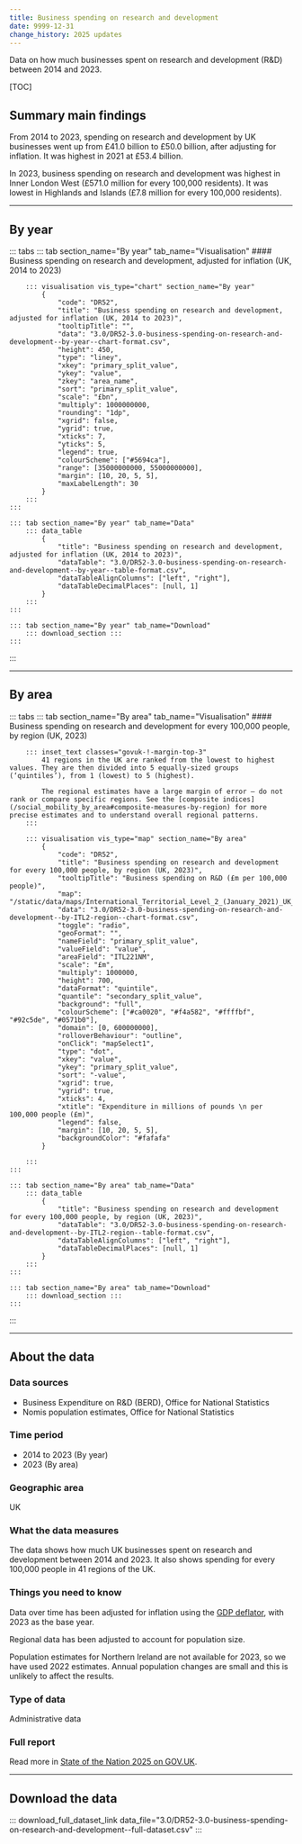 ```yaml
---
title: Business spending on research and development
date: 9999-12-31
change_history: 2025 updates
---
```


Data on how much businesses spent on research and development (R&D) between 2014 and 2023.

[TOC]

## Summary main findings

From 2014 to 2023, spending on research and development by UK businesses went up from £41.0 billion to £50.0 billion, after adjusting for inflation. It was highest in 2021 at £53.4 billion. 

In 2023, business spending on research and development was highest in Inner London West (£571.0 million for every 100,000 residents). It was lowest in Highlands and Islands (£7.8 million for every 100,000 residents). 

---

## By year

::: tabs
    ::: tab section_name="By year" tab_name="Visualisation"
        #### Business spending on research and development, adjusted for inflation (UK, 2014 to 2023)

        ::: visualisation vis_type="chart" section_name="By year"
            {
                "code": "DR52",
                "title": "Business spending on research and development, adjusted for inflation (UK, 2014 to 2023)",
                "tooltipTitle": "",
                "data": "3.0/DR52-3.0-business-spending-on-research-and-development--by-year--chart-format.csv",
                "height": 450,
                "type": "liney",
                "xkey": "primary_split_value",
                "ykey": "value",
                "zkey": "area_name",
                "sort": "primary_split_value",
                "scale": "£bn",
                "multiply": 1000000000,
                "rounding": "1dp",
                "xgrid": false,
                "ygrid": true,
                "xticks": 7,
                "yticks": 5,
                "legend": true,
                "colourScheme": ["#5694ca"],
                "range": [35000000000, 55000000000],
                "margin": [10, 20, 5, 5],
                "maxLabelLength": 30
            }
        :::
    :::

    ::: tab section_name="By year" tab_name="Data"
        ::: data_table
            {
                "title": "Business spending on research and development, adjusted for inflation (UK, 2014 to 2023)",
                "dataTable": "3.0/DR52-3.0-business-spending-on-research-and-development--by-year--table-format.csv",
                "dataTableAlignColumns": ["left", "right"],
                "dataTableDecimalPlaces": [null, 1]
            }
        :::
    :::

    ::: tab section_name="By year" tab_name="Download"
        ::: download_section :::
    :::
:::

---

## By area

::: tabs
    ::: tab section_name="By area" tab_name="Visualisation"
        #### Business spending on research and development for every 100,000 people, by region (UK, 2023)

        ::: inset_text classes="govuk-!-margin-top-3"
            41 regions in the UK are ranked from the lowest to highest values. They are then divided into 5 equally-sized groups (‘quintiles’), from 1 (lowest) to 5 (highest).
                    
            The regional estimates have a large margin of error – do not rank or compare specific regions. See the [composite indices](/social_mobility_by_area#composite-measures-by-region) for more precise estimates and to understand overall regional patterns.
        :::

        ::: visualisation vis_type="map" section_name="By area"
            {
                "code": "DR52",
                "title": "Business spending on research and development for every 100,000 people, by region (UK, 2023)",
                "tooltipTitle": "Business spending on R&D (£m per 100,000 people)",
                "map": "/static/data/maps/International_Territorial_Level_2_(January_2021)_UK_BUC.json",
                "data": "3.0/DR52-3.0-business-spending-on-research-and-development--by-ITL2-region--chart-format.csv",
                "toggle": "radio",
                "geoFormat": "",
                "nameField": "primary_split_value",
                "valueField": "value",
                "areaField": "ITL221NM",
                "scale": "£m",
                "multiply": 1000000,
                "height": 700,
                "dataFormat": "quintile",
                "quantile": "secondary_split_value",
                "background": "full",
                "colourScheme": ["#ca0020", "#f4a582", "#ffffbf", "#92c5de", "#0571b0"],
                "domain": [0, 600000000],
                "rolloverBehaviour": "outline",
                "onClick": "mapSelect1",
                "type": "dot",
                "xkey": "value",
                "ykey": "primary_split_value",
                "sort": "-value",
                "xgrid": true,
                "ygrid": true,
                "xticks": 4,
                "xtitle": "Expenditure in millions of pounds \n per 100,000 people (£m)",
                "legend": false,
                "margin": [10, 20, 5, 5],
                "backgroundColor": "#fafafa"
            }
                
        :::
    :::

    ::: tab section_name="By area" tab_name="Data"
        ::: data_table
            {
                "title": "Business spending on research and development for every 100,000 people, by region (UK, 2023)",
                "dataTable": "3.0/DR52-3.0-business-spending-on-research-and-development--by-ITL2-region--table-format.csv",
                "dataTableAlignColumns": ["left", "right"],
                "dataTableDecimalPlaces": [null, 1]
            }
        :::
    :::

    ::: tab section_name="By area" tab_name="Download"
        ::: download_section :::
    :::
:::

---

## About the data

### Data sources
* Business Expenditure on R&D (BERD), Office for National Statistics
* Nomis population estimates, Office for National Statistics

### Time period
* 2014 to 2023 (By year)
* 2023 (By area)

### Geographic area
UK

### What the data measures
The data shows how much UK businesses spent on research and development between 2014 and 2023. It also shows spending for every 100,000 people in 41 regions of the UK.

### Things you need to know
Data over time has been adjusted for inflation using the [GDP deflator](https://www.gov.uk/government/statistics/gdp-deflators-at-market-prices-and-money-gdp-march-2023-quarterly-national-accounts), with 2023 as the base year. 

Regional data has been adjusted to account for population size. 

Population estimates for Northern Ireland are not available for 2023, so we have used 2022 estimates. Annual population changes are small and this is unlikely to affect the results. 

### Type of data
Administrative data

### Full report
Read more in [State of the Nation 2025 on GOV.UK]().

---

## Download the data

::: download_full_dataset_link data_file="3.0/DR52-3.0-business-spending-on-research-and-development--full-dataset.csv" :::
